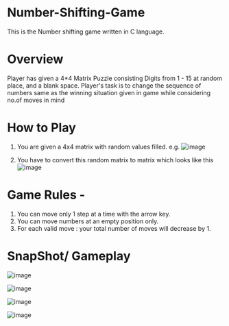 # Number-Shifting-Game

This is the Number shifting game written in C language.

# Overview 
Player has given a 4*4 Matrix Puzzle consisting Digits from 1 - 15 at random place, and a blank space.
Player's task is to change the sequence of numbers same as the winning situation given in game while considering no.of moves in mind

# How to Play
1) You are given a 4x4 matrix with random values filled. 
e.g. ![image](https://user-images.githubusercontent.com/90852084/217585912-17583efe-bfed-4885-8a05-c04c9c6aa743.png)


2) You have to convert this random matrix to matrix which looks like this 
![image](https://user-images.githubusercontent.com/90852084/217586145-015e0731-1494-4b12-aeaa-dc4573a7253a.png)

# Game Rules -

  1. You can move only 1 step at a time with the arrow key. 
  2. You can move numbers at an empty position only. 
  3. For each valid move : your total number of moves will decrease by 1.

# SnapShot/ Gameplay

![image](https://user-images.githubusercontent.com/90852084/217586692-72d4c629-32e7-4834-a8d8-c679744f6f58.png)

![image](https://user-images.githubusercontent.com/90852084/217586849-ae7d28c6-e4db-4de3-96d0-9752b6baa187.png)

![image](https://user-images.githubusercontent.com/90852084/217586966-4c4f4df3-a228-41ad-a892-57a54b5a8be4.png)

![image](https://user-images.githubusercontent.com/90852084/217587048-ae940f1a-1694-4a51-b047-c3a43e70844a.png)
